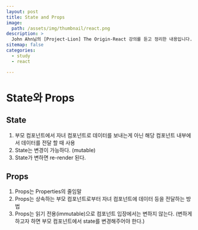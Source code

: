 ```yaml
---
layout: post
title: State and Props
image:
  path: /assets/img/thumbnail/react.png
description: >
  John Ahn님의 [Project-Lion] The Origin-React 강의를 듣고 정리한 내용입니다.
sitemap: false
categories:
  - study
  - react

---
```

# State와 Props

## State
1. 부모 컴포넌트에서 자녀 컴포넌트로 데이터를 보내는게 아닌 해당 컴포넌트 내부에서 데이터를 전달 할 때 사용
2. State는 변경이 가능하다. (mutable)
3. State가 변하면 re-render 된다.

## Props
1. Props는 Properties의 줄임말
2. Props는 상속하는 부모 컴포넌트로부터 자녀 컴포넌트에 데이터 등을 전달하는 방법
3. Props는 읽기 전용(immutable)으로 컴포넌트 입장에서는 변하지 않는다. (변하게 하고자 하면 부모 컴포넌트에서 state를 변경해주어야 한다.)
